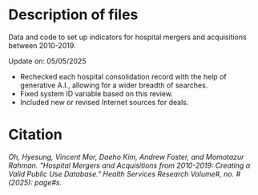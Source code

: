 # Description of files
Data and code to set up indicators for hospital mergers and acquisitions between 2010-2019.

Update on: 05/05/2025
- Rechecked each hospital consolidation record with the help of generative A.I., allowing for a wider breadth of searches.
- Fixed system ID variable based on this review.
- Included new or revised Internet sources for deals.

# Citation
*Oh, Hyesung, Vincent Mor, Daeho Kim, Andrew Foster, and Momotazur Rahman. "Hospital Mergers and Acquisitions from 2010-2019: Creating a Valid Public Use Database." Health Services Research Volume#, no. # (2025): page#s.*

